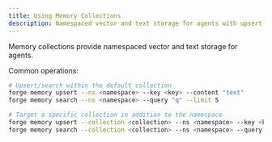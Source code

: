 ```yaml
---
title: Using Memory Collections
description: Namespaced vector and text storage for agents with upsert and search helpers.
---
```


<!-- Imported from repo docs/memory/using-collections.md (condensed) -->

Memory collections provide namespaced vector and text storage for agents.

Common operations:

```bash
# Upsert/search within the default collection
forge memory upsert --ns <namespace> --key <key> --content "text"
forge memory search --ns <namespace> --query "q" --limit 5

# Target a specific collection in addition to the namespace
forge memory upsert --collection <collection> --ns <namespace> --key <key> --content "text"
forge memory search --collection <collection> --ns <namespace> --query "q" --limit 5
```


